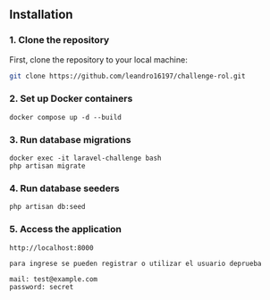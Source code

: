 ## Installation

### 1. Clone the repository
First, clone the repository to your local machine:

```bash
git clone https://github.com/leandro16197/challenge-rol.git

```
### 2. Set up Docker containers
    docker compose up -d --build
### 3. Run database migrations
    docker exec -it laravel-challenge bash
    php artisan migrate
### 4. Run database seeders 
    php artisan db:seed
### 5. Access the application
    http://localhost:8000

    para ingrese se pueden registrar o utilizar el usuario deprueba 

    mail: test@example.com
    password: secret
